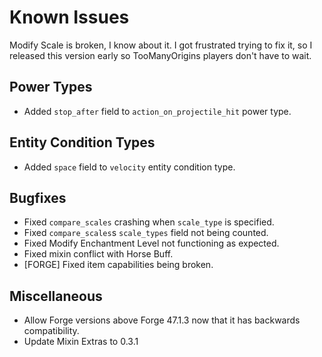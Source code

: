 # Known Issues
Modify Scale is broken, I know about it. I got frustrated trying to fix it, so I released this version early so TooManyOrigins players don't have to wait.

## Power Types
- Added `stop_after` field to `action_on_projectile_hit` power type.

## Entity Condition Types
- Added `space` field to `velocity` entity condition type.

## Bugfixes
- Fixed `compare_scales` crashing when `scale_type` is specified.
- Fixed `compare_scales`s `scale_types` field not being counted.
- Fixed Modify Enchantment Level not functioning as expected.
- Fixed mixin conflict with Horse Buff.
- [FORGE] Fixed item capabilities being broken.

## Miscellaneous
- Allow Forge versions above Forge 47.1.3 now that it has backwards compatibility.
- Update Mixin Extras to 0.3.1